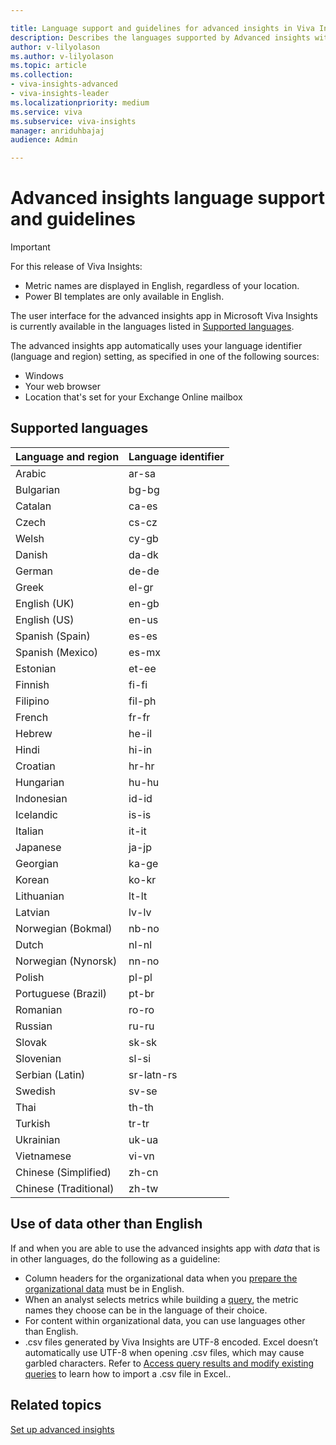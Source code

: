 ```yaml
---

title: Language support and guidelines for advanced insights in Viva Insights
description: Describes the languages supported by Advanced insights within Microsoft Viva Insights
author: v-lilyolason
ms.author: v-lilyolason
ms.topic: article
ms.collection: 
- viva-insights-advanced
- viva-insights-leader
ms.localizationpriority: medium 
ms.service: viva 
ms.subservice: viva-insights 
manager: anriduhbajaj
audience: Admin

---
```



# Advanced insights language support and guidelines

>[!Important]
> For this release of Viva Insights:
>* Metric names are displayed in English, regardless of your location. 
>* Power BI templates are only available in English.


The user interface for the advanced insights app in Microsoft Viva Insights is currently available in the languages listed in [Supported languages](#supported-languages).

The advanced insights app automatically uses your language identifier (language and region) setting, as specified in one of the following sources:

* Windows
* Your web browser
* Location that's set for your Exchange Online mailbox

## Supported languages

Language and region | Language identifier
|---|---|
Arabic	| ar-sa
Bulgarian	| bg-bg
Catalan |	ca-es
Czech	| cs-cz
Welsh	| cy-gb
Danish	| da-dk
German	| de-de
Greek	| el-gr
English (UK)	| en-gb
English (US)	| en-us
Spanish (Spain)|	es-es
Spanish (Mexico)	|es-mx
Estonian	| et-ee
Finnish	| fi-fi
Filipino	| fil-ph
French	| fr-fr
Hebrew	| he-il
Hindi	| hi-in
Croatian	| hr-hr
Hungarian	| hu-hu
Indonesian	| id-id
Icelandic	| is-is
Italian|	it-it
Japanese	| ja-jp
Georgian	| ka-ge
Korean	| ko-kr
Lithuanian |	lt-lt
Latvian	| lv-lv
Norwegian (Bokmal)|	nb-no
Dutch	| nl-nl
Norwegian (Nynorsk) |	nn-no
Polish	| pl-pl
Portuguese (Brazil)	| pt-br
Romanian |	ro-ro
Russian	| ru-ru
Slovak	| sk-sk
Slovenian	| sl-si
Serbian (Latin)	| sr-latn-rs
Swedish |	sv-se
Thai	| th-th
Turkish	| tr-tr
Ukrainian	| uk-ua
Vietnamese	| vi-vn
Chinese (Simplified) |	zh-cn
Chinese (Traditional)|	zh-tw

## Use of data other than English

If and when you are able to use the advanced insights app with _data_ that is in other languages, do the following as a guideline:

* Column headers for the organizational data when you [prepare the organizational data](../admin/prepare-org-data.md) must be in English.
* When an analyst selects metrics while building a [query](../analyst/person-query-overview.md), the metric names they choose can be in the language of their choice.
* For content within organizational data, you can use languages other than English.
* .csv files generated by Viva Insights are UTF-8 encoded. Excel doesn’t automatically use UTF-8 when opening .csv files, which may cause garbled characters. Refer to [Access query results and modify existing queries](../analyst/query-results.md) to learn how to import a .csv file in Excel..

## Related topics

[Set up advanced insights](../setup-maint/setup.md)